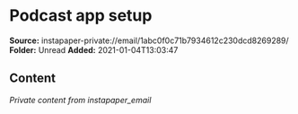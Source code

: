 # Podcast app setup

**Source:** instapaper-private://email/1abc0f0c71b7934612c230dcd8269289/
**Folder:** Unread
**Added:** 2021-01-04T13:03:47




## Content
*Private content from instapaper_email*
